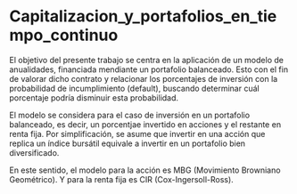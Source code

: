 # Capitalizacion_y_portafolios_en_tiempo_continuo

El objetivo del presente trabajo se centra en la aplicación de un modelo de anualidades, financiada mendiante un portafolio balanceado. Esto con el fin de valorar dicho contrato y relacionar los porcentajes de inversión con la probabilidad de incumplimiento (default), buscando determinar cuál porcentaje podría disminuir esta probabilidad.

El modelo se considera para el caso de inversión en un portafolio balanceado, es decir, un porcentjae invertido en acciones y el restante en renta fija. Por simplificación, se asume que invertir en una acción que replica un índice bursátil equivale a invertir en un portafolio bien diversificado.

En este sentido, el modelo para la acción es MBG (Movimiento Browniano Geométrico). Y para la renta fija es CIR (Cox-Ingersoll-Ross).

